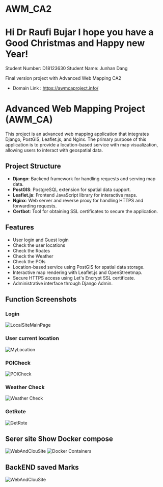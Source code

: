 # AWM_CA2

# Hi Dr Raufi Bujar I hope you have a Good Christmas and Happy new Year!

Student Number: D18123630
Student Name: Junhan Dang

Final version project with Advanced Web Mapping CA2
- Domain Link : https://awmcaproject.info/

# Advanced Web Mapping Project (AWM_CA)

This project is an advanced web mapping application that integrates Django, PostGIS, Leaflet.js, and Nginx. The primary purpose of this application is to provide a location-based service with map visualization, allowing users to interact with geospatial data.

## Project Structure

- **Django**: Backend framework for handling requests and serving map data.
- **PostGIS**: PostgreSQL extension for spatial data support.
- **Leaflet.js**: Frontend JavaScript library for interactive maps.
- **Nginx**: Web server and reverse proxy for handling HTTPS and forwarding requests.
- **Certbot**: Tool for obtaining SSL certificates to secure the application.

## Features

- User login and Guest login
- Check the user locations
- Check the Roates
- Check the Weather
- Check the POIs
- Location-based service using PostGIS for spatial data storage.
- Interactive map rendering with Leaflet.js and OpenStreetmap.
- Secure HTTPS access using Let's Encrypt SSL certificate.
- Administrative interface through Django Admin.




## Function Screenshots

### Login
![LocalSiteMainPage](./WorkScreenShot/LocalSiteMainPage.png)

### User current location
![MyLocation](./WorkScreenShot/MyLocation.png)

### POICheck
![POICheck](./WorkScreenShot/POICheck.png)

### Weather Check
![Weather Check](./WorkScreenShot/Weather%20Check.png)

### GetRote
![GetRote](./WorkScreenShot/GetRote.png)



## Serer site Show Docker compose
![WebAndClouSite](./WorkScreenShot/WebAndClouSite.png)
![Docker Containers](./WorkScreenShot/ClientSiteMain.png)


## BackEND saved Marks
![WebAndClouSite](./WorkScreenShot/BackENdM.png)





